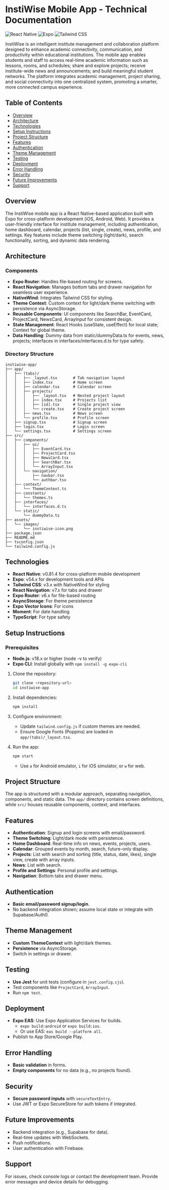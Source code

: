 # InstiWise Mobile App - Technical Documentation

![React Native](https://img.shields.io/badge/React_Native-v0.81.4-green)
![Expo](https://img.shields.io/badge/Expo-v54.x-orange)
![Tailwind CSS](https://img.shields.io/badge/Tailwind_CSS-v3.x-blue)

InstiWise is an intelligent institute management and collaboration platform designed to enhance academic connectivity, communication, and productivity within educational institutions. The mobile app enables students and staff to access real-time academic information such as lessons, rooms, and schedules; share and explore projects; receive institute-wide news and announcements; and build meaningful student networks. The platform integrates academic management, project sharing, and social connectivity into one centralized system, promoting a smarter, more connected campus experience.

## Table of Contents

- [Overview](#overview)
- [Architecture](#architecture)
- [Technologies](#technologies)
- [Setup Instructions](#setup-instructions)
- [Project Structure](#project-structure)
- [Features](#features)
- [Authentication](#authentication)
- [Theme Management](#theme-management)
- [Testing](#testing)
- [Deployment](#deployment)
- [Error Handling](#error-handling)
- [Security](#security)
- [Future Improvements](#future-improvements)
- [Support](#support)

## Overview

The InstiWise mobile app is a React Native-based application built with Expo for cross-platform development (iOS, Android, Web). It provides a user-friendly interface for institute management, including authentication, home dashboard, calendar, projects (list, single, create), news, profile, and settings. Key features include theme switching (light/dark), search functionality, sorting, and dynamic data rendering.

## Architecture

### Components

- **Expo Router**: Handles file-based routing for screens.
- **React Navigation**: Manages bottom tabs and drawer navigation for seamless user experience.
- **NativeWind**: Integrates Tailwind CSS for styling.
- **Theme Context**: Custom context for light/dark theme switching with persistence via AsyncStorage.
- **Reusable Components**: UI components like SearchBar, EventCard, ProjectCard, NewsCard, ArrayInput for consistent design.
- **State Management**: React Hooks (useState, useEffect) for local state; Context for global theme.
- **Data Handling**: Dummy data from static/dummyData.ts for events, news, projects; interfaces in interfaces/interfaces.d.ts for type safety.

### Directory Structure

```plaintext
instiwise-app/
├── app/
│   ├── (tabs)/
│   │   ├── _layout.tsx       # Tab navigation layout
│   │   ├── index.tsx         # Home screen
│   │   ├── calendar.tsx      # Calendar screen
│   │   ├── projects/
│   │   │   ├── _layout.tsx   # Nested project layout
│   │   │   ├── index.tsx     # Projects list
│   │   │   ├── [id].tsx      # Single project view
│   │   │   └── create.tsx    # Create project screen
│   │   ├── news.tsx          # News screen
│   │   └── profile.tsx       # Profile screen
│   ├── signup.tsx            # Signup screen
│   ├── login.tsx             # Login screen
│   └── settings.tsx          # Settings screen
├── src/
│   ├── components/
│   │   ├── ui/
│   │   │   ├── EventCard.tsx
│   │   │   ├── ProjectCard.tsx
│   │   │   ├── NewsCard.tsx
│   │   │   ├── SearchBar.tsx
│   │   │   └── ArrayInput.tsx
│   │   └── navigation/
│   │       ├── navbar.tsx
│   │       └── authbar.tsx
│   ├── context/
│   │   └── ThemeContext.ts
│   ├── constants/
│   │   └── themes.ts
│   ├── interfaces/
│   │   └── interfaces.d.ts
│   └── static/
│       └── dummyData.ts
├── assets/
│   └── images/
│       └── instiwise-icon.png
├── package.json
├── README.md
├── tsconfig.json
└── tailwind.config.js
```

## Technologies

- **React Native**: v0.81.4 for cross-platform mobile development
- **Expo**: v54.x for development tools and APIs
- **Tailwind CSS**: v3.x with NativeWind for styling
- **React Navigation**: v7.x for tabs and drawer
- **Expo Router**: v6.x for file-based routing
- **AsyncStorage**: For theme persistence
- **Expo Vector Icons**: For icons
- **Moment**: For date handling
- **TypeScript**: For type safety

## Setup Instructions

### Prerequisites

- **Node.js**: v18.x or higher (node -v to verify)
- **Expo CLI**: Install globally with `npm install -g expo-cli`

1. Clone the repository:
    ```bash
    git clone <repository-url>
    cd instiwise-app
    ```

2. Install dependencies:
    ```bash
    npm install
    ```

3. Configure environment:
    - Update `tailwind.config.js` if custom themes are needed.
    - Ensure Google Fonts (Poppins) are loaded in `app/(tabs)/_layout.tsx`.

4. Run the app:
    ```bash
    npm start
    ```

    - Use `a` for Android emulator, `i` for iOS simulator, or `w` for web.

## Project Structure

The app is structured with a modular approach, separating navigation, components, and static data. The `app/` directory contains screen definitions, while `src/` houses reusable components, context, and interfaces.

## Features

- **Authentication**: Signup and login screens with email/password.
- **Theme Switching**: Light/dark mode with persistence.
- **Home Dashboard**: Real-time info on news, events, projects, users.
- **Calendar**: Grouped events by month, search, future-only display.
- **Projects**: List with search and sorting (title, status, date, likes), single view, create with array inputs.
- **News**: List with search.
- **Profile and Settings**: Personal profile and settings.
- **Navigation**: Bottom tabs and drawer menu.

## Authentication

- **Basic email/password signup/login**.
- No backend integration shown; assume local state or integrate with Supabase/Auth0.

## Theme Management

- **Custom ThemeContext** with light/dark themes.
- **Persistence** via AsyncStorage.
- Switch in settings or drawer.

## Testing

- **Use Jest** for unit tests (configure in `jest.config.cjs`).
- Test components like `ProjectCard`, `ArrayInput`.
- Run `npm test`.

## Deployment

- **Expo EAS**: Use Expo Application Services for builds.
  - `expo build:android` or `expo build:ios`.
  - Or use EAS: `eas build --platform all`.
- Publish to App Store/Google Play.

## Error Handling

- **Basic validation** in forms.
- **Empty components** for no data (e.g., no projects found).

## Security

- **Secure password inputs** with `secureTextEntry`.
- Use JWT or Expo SecureStore for auth tokens if integrated.

## Future Improvements

- Backend integration (e.g., Supabase for data).
- Real-time updates with WebSockets.
- Push notifications.
- User authentication with Firebase.

## Support

For issues, check console logs or contact the development team. Provide error messages and device details for debugging.
